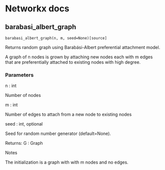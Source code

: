 # Networkx docs

## barabasi_albert_graph

`barabasi_albert_graph(n, m, seed=None)[source]`

Returns random graph using Barabási-Albert preferential attachment model.

A graph of n nodes is grown by attaching new nodes each with m edges that are preferentially attached to existing nodes with high degree.

### Parameters

n : int

Number of nodes

m : int

Number of edges to attach from a new node to existing nodes

seed : int, optional

Seed for random number generator (default=None).

Returns:
    G : Graph

Notes

The initialization is a graph with with m nodes and no edges.
